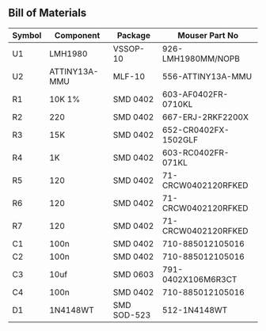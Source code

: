 ## Bill of Materials

Symbol | Component | Package | Mouser Part No
---- | ------------ | ------------ | ------------
U1 | LMH1980 | VSSOP-10 | 926-LMH1980MM/NOPB
U2 | ATTINY13A-MMU | MLF-10 | 556-ATTINY13A-MMU
R1 | 10K 1% | SMD 0402 | 603-AF0402FR-0710KL
R2 | 220 | SMD 0402 | 667-ERJ-2RKF2200X
R3 | 15K | SMD 0402 | 652-CR0402FX-1502GLF
R4 | 1K | SMD 0402 | 603-RC0402FR-071KL
R5 | 120 | SMD 0402 | 71-CRCW0402120RFKED
R6 | 120 | SMD 0402 | 71-CRCW0402120RFKED
R7 | 120 | SMD 0402 | 71-CRCW0402120RFKED
C1 | 100n | SMD 0402 | 710-885012105016
C2 | 100n | SMD 0402 | 710-885012105016
C3 | 10uf | SMD 0603 | 791-0402X106M6R3CT
C4 | 100n | SMD 0402 | 710-885012105016
D1 | 1N4148WT | SMD SOD-523 | 512-1N4148WT
